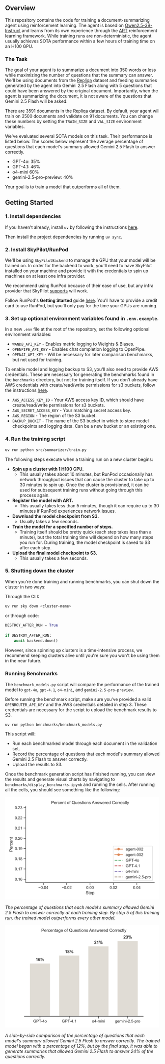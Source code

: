 ## Overview

This repository contains the code for training a document-summarizing agent using reinforcement learning. The agent is based on [Qwen2.5-3B-Instruct](https://huggingface.co/Qwen/Qwen2.5-3B-Instruct) and learns from its own experience through the [ART](https://github.com/openpipe/art) reinforcement learning framework. While training runs are non-deterministic, the agent usually achieves SOTA performance within a few hours of training time on an H100 GPU.

### The Task

The goal of your agent is to summarize a document into 350 words or less while maximizing the number of questions that the summary can answer. We'll be using documents from the [Repliqa](https://huggingface.co/datasets/ServiceNow/repliqa) dataset and feeding summaries generated by the agent into Gemini 2.5 Flash along with 5 questions that could have been answered by the original document. Importantly, when the agent is summarizing the document, it is not aware of the questions that Gemini 2.5 Flash will be asked.

There are 3591 documents in the Repliqa dataset. By default, your agent will train on 3500 documents and validate on 91 documents. You can change these numbers by setting the `TRAIN_SIZE` and `VAL_SIZE` environment variables.

We've evaluated several SOTA models on this task. Their performance is listed below. The scores below represent the average percentage of questions that each model's summary allowed Gemini 2.5 Flash to answer correctly.

- GPT-4o: 35%
- GPT-4.1: 46%
- o4-mini 60%
- gemini-2.5-pro-preview: 40%

Your goal is to train a model that outperforms all of them.

## Getting Started

### 1. Install dependencies

If you haven't already, install `uv` by following the instructions [here](https://docs.astral.sh/uv/getting-started/installation/).

Then install the project dependencies by running `uv sync`.

### 2. Install SkyPilot/RunPod

We'll be using `SkyPilotBackend` to manage the GPU that your model will be trained on. In order for the backend to work, you'll need to have SkyPilot installed on your machine and provide it with the credentials to spin up machines on at least one infra provider.

We recommend using RunPod because of their ease of use, but any infra provider that SkyPilot [supports](https://docs.skypilot.co/en/latest/overview.html#bringing-your-infra) will work.

Follow RunPod's **Getting Started** guide [here](https://docs.runpod.io/integrations/skypilot/). You'll have to provide a credit card to use RunPod, but you'll only pay for the time your GPUs are running.

### 3. Set up optional environment variables found in `.env.example`.

In a new `.env` file at the root of the repository, set the following optional environment variables:

- `WANDB_API_KEY` - Enables metric logging to Weights & Biases.
- `OPENPIPE_API_KEY` - Enables chat completion logging to OpenPipe.
- `OPENAI_API_KEY` - Will be necessary for later comparison benchmarks, but not used for training.

To enable model and logging backup to S3, you'll also need to provide AWS credentials. These are necessary for generating the benchmarks found in the `benchmarks` directory, but not for training itself. If you don't already have AWS credentials with create/read/write permissions for s3 buckets, follow the instructions [here](CONFIGURING_AWS.md).

- `AWS_ACCESS_KEY_ID` - Your AWS access key ID, which should have create/read/write permissions for s3 buckets.
- `AWS_SECRET_ACCESS_KEY` - Your matching secret access key.
- `AWS_REGION` - The region of the S3 bucket.
- `BACKUP_BUCKET` - The name of the S3 bucket in which to store model checkpoints and logging data. Can be a new bucket or an existing one.

### 4. Run the training script

```bash
uv run python src/summarizer/train.py
```

The following steps execute when a training run on a new cluster begins:

- **Spin up a cluster with 1 H100 GPU.**
  - This usually takes about 10 minutes, but RunPod occasionally has network throughput issues that can cause the cluster to take up to 30 minutes to spin up. Once the cluster is provisioned, it can be used for subsequent training runs without going through this process again.
- **Register the model with ART.**
  - This usually takes less than 5 minutes, though it can require up to 30 minutes if RunPod experiences network issues.
- **Download the model checkpoint from S3.**
  - Usually takes a few seconds.
- **Train the model for a specified number of steps.**
  - Training itself should be pretty quick (each step takes less than a minute), but the total training time will depend on how many steps you run for. During training, the model checkpoint is saved to S3 after each step.
- **Upload the final model checkpoint to S3.**
  - This usually takes a few seconds.

### 5. Shutting down the cluster

When you're done training and running benchmarks, you can shut down the cluster in two ways:

Through the CLI:

```bash
uv run sky down <cluster-name>
```

or through code:

```python
DESTROY_AFTER_RUN = True

if DESTROY_AFTER_RUN:
    await backend.down()
```

However, since spinning up clusters is a time-intensive process, we recommend keeping clusters alive until you're sure you won't be using them in the near future.

### Running Benchmarks

The `benchmark_models.py` script will compare the performance of the trained model to `gpt-4o`, `gpt-4.1`, `o4-mini`, and `gemini-2.5-pro-preview`.

Before running the benchmark script, make sure you've provided a valid `OPENROUTER_API_KEY` and the AWS credentials detailed in step 3. These credentials are necessary for the script to upload the benchmark results to S3.

```bash
uv run python benchmarks/benchmark_models.py
```

This script will:

- Run each benchmarked model through each document in the validation set.
- Record the percentage of questions that each model's summary allowed Gemini 2.5 Flash to answer correctly.
- Upload the results to S3.

Once the benchmark generation script has finished running, you can view the results and generate visual charts by navigating to `benchmarks/display_benchmarks.ipynb` and running the cells. After running all the cells, you should see something like the following:

<img src="assets/benchmarks/summarize/percentage-training-progress.svg" alt="Benchmark Percentage of Questions Answered Comparison" width="500"/>

_The percentage of questions that each model's summary allowed Gemini 2.5 Flash to answer correctly at each training step. By step 5 of this training run, the trained model outperforms every other model._

<img src="assets/benchmarks/summarize/percentage-comparison.svg" alt="Benchmark Percentage of Questions Answered Comparison" width="500"/>

_A side-by-side comparison of the percentage of questions that each model's summary allowed Gemini 2.5 Flash to answer correctly. The trained model began with a percentage of 12%, but by the final step, it was able to generate summaries that allowed Gemini 2.5 Flash to answer 24% of the questions correctly._
